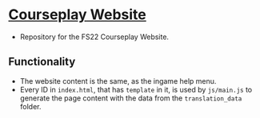 # [Courseplay Website](https://courseplay.github.io/Courseplay_FS22.github.io/) 

- Repository for the FS22 Courseplay Website.
## Functionality

- The website content is the same, as the ingame help menu.
- Every ID in ``index.html``, that has ``template`` in it, is used by ``js/main.js`` to generate the page content with the data from the ``translation_data`` folder.
